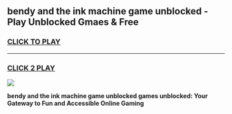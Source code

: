 
## bendy and the ink machine game unblocked - Play Unblocked Gmaes & Free
<h3>
<a href="https://premium.freeplayer.one?title=bendy_and_the_ink_machine_game_unblocked&ref=20F">CLICK TO PLAY</a></h3>
<hr>

<h3>
<a href="https://premium.freeplayer.one?title=bendy_and_the_ink_machine_game_unblocked&ref=20F">CLICK 2 PLAY</a>
  
</h3>

<a href="https://premium.freeplayer.one?title=bendy_and_the_ink_machine_game_unblocked&ref=20F/"><img src="https://clearcache.store/games.png"></a>


**bendy and the ink machine game unblocked games unblocked: Your Gateway to Fun and Accessible Online Gaming**
